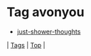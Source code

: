 <!--
title: Tag avonyou
date: 2020-06-28T15:26:58.708Z
tags:
-->
# Tag avonyou

 * [just-shower-thoughts](142400636229.md)

| [Tags](tags.md) | [Top](index.md) |
